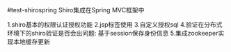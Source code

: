 #test-shirospring
Shiro集成在Spring MVC框架中

1.shiro基本的权限认证授权功能
2.jsp标签使用
3.自定义授权sql
4.验证在分布式环境下的shiro验证是否会出问题: 基于session保存身份信息
5.集成zookeeper实现本地缓存更新
